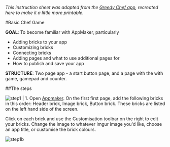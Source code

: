 _This instruction sheet was adapted from the [Greedy Chef app](https://mcbeckster.makes.org/thimble/NTc4NjgzMTM2/chef-adventure-game), recreated here to make it a little more printable._

#Basic Chef Game

**GOAL**: To become familiar with AppMaker, particularly
* Adding bricks to your app
* Customizing bricks
* Connecting bricks
* Adding pages and what to use additional pages for
* How to publish and save your app

**STRUCTURE**: Two page app - a start button page, and a page with the with game, gamepad and counter. 

##The steps

![step1](http://i.imgur.com/6cDoJ1S.png) | 1. Open [Appmaker](https://apps.webmaker.org/designer). On the first first page, add the following bricks in this order: Header brick, Image brick, Button brick. These bricks are listed on the left hand side of the screen.

Click on each brick and use the Customisation toolbar on the right to edit your bricks. Change the image to whatever imgur image you'd like, choose an app title, or customise the brick colours.

![step1b](http://i.imgur.com/EpQEuQw.png)

